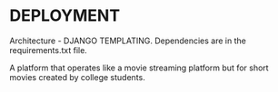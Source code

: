 # DEPLOYMENT

Architecture - DJANGO TEMPLATING.
Dependencies are in the requirements.txt file.

A platform that operates like a movie streaming platform but for short movies created by college students.
